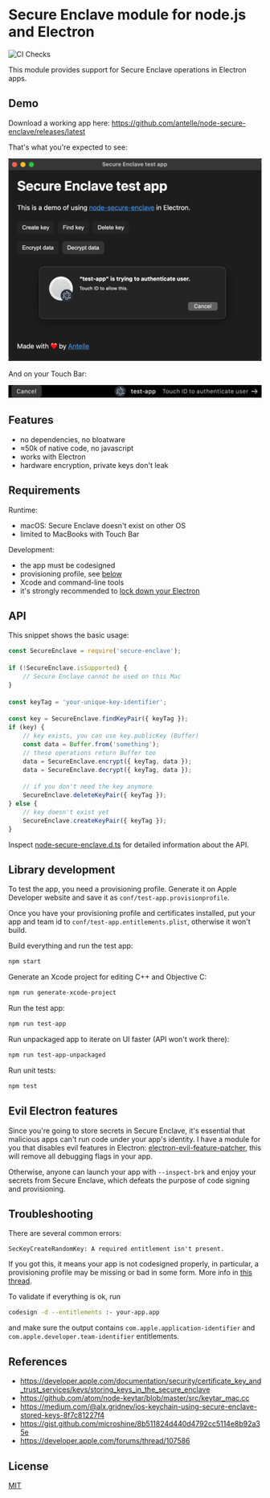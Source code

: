 # Secure Enclave module for node.js and Electron

![CI Checks](https://github.com/antelle/node-secure-enclave/workflows/CI%20Checks/badge.svg)

This module provides support for Secure Enclave operations in Electron apps.

## Demo

Download a working app here: https://github.com/antelle/node-secure-enclave/releases/latest

That's what you're expected to see:

<img src="img/test-app.png" width="601" alt="node-secure-enclave screenshot: test app" />

And on your Touch Bar:

<img src="img/touch-bar.png" width="601" alt="node-secure-enclave screenshot: touch bar" />

## Features

- no dependencies, no bloatware
- ≈50k of native code, no javascript
- works with Electron
- hardware encryption, private keys don't leak

## Requirements

Runtime:
- macOS: Secure Enclave doesn't exist on other OS
- limited to MacBooks with Touch Bar

Development:
- the app must be codesigned
- provisioning profile, see [below](#library-development)
- Xcode and command-line tools
- it's strongly recommended to [lock down your Electron](#evil-electron-features)

## API

This snippet shows the basic usage:

```js
const SecureEnclave = require('secure-enclave');

if (!SecureEnclave.isSupported) {
    // Secure Enclave cannot be used on this Mac
}

const keyTag = 'your-unique-key-identifier';

const key = SecureEnclave.findKeyPair({ keyTag });
if (key) {
    // key exists, you can use key.publicKey (Buffer)
    const data = Buffer.from('something');
    // these operations return Buffer too
    data = SecureEnclave.encrypt({ keyTag, data });
    data = SecureEnclave.decrypt({ keyTag, data });
    
    // if you don't need the key anymore
    SecureEnclave.deleteKeyPair({ keyTag });
} else {
    // key doesn't exist yet
    SecureEnclave.createKeyPair({ keyTag });
}
```

Inspect [node-secure-enclave.d.ts](node-secure-enclave.d.ts) for detailed information about the API.

## Library development

To test the app, you need a provisioning profile. Generate it on Apple Developer website and save it as `conf/test-app.provisionprofile`.

Once you have your provisioning profile and certificates installed, put your app and team id to `conf/test-app.entitlements.plist`, otherwise it won't build.  

Build everything and run the test app:
```sh
npm start
```

Generate an Xcode project for editing C++ and Objective C:
```sh
npm run generate-xcode-project
```

Run the test app:
```sh
npm run test-app
```

Run unpackaged app to iterate on UI faster (API won't work there):
```sh
npm run test-app-unpackaged
```

Run unit tests:
```sh
npm test
```

## Evil Electron features

Since you're going to store secrets in Secure Enclave, it's essential that malicious apps can't run code under your app's identity. I have a module for you that disables evil features in Electron: [electron-evil-feature-patcher](https://github.com/antelle/electron-evil-feature-patcher), this will remove all debugging flags in your app.

Otherwise, anyone can launch your app with `--inspect-brk` and enjoy your secrets from Secure Enclave, which defeats the purpose of code signing and provisioning.

## Troubleshooting

There are several common errors:

```
SecKeyCreateRandomKey: A required entitlement isn't present.
```

If you got this, it means your app is not codesigned properly, in particular, a provisioning profile may be missing or bad in some form. More info in [this thread](https://developer.apple.com/forums/thread/107586).

To validate if everything is ok, run
```sh
codesign -d --entitlements :- your-app.app
```
and make sure the output contains `com.apple.application-identifier` and `com.apple.developer.team-identifier` entitlements.

## References

- https://developer.apple.com/documentation/security/certificate_key_and_trust_services/keys/storing_keys_in_the_secure_enclave
- https://github.com/atom/node-keytar/blob/master/src/keytar_mac.cc
- https://medium.com/@alx.gridnev/ios-keychain-using-secure-enclave-stored-keys-8f7c81227f4
- https://gist.github.com/microshine/8b511824d440d4792cc5114e8b92a35e
- https://developer.apple.com/forums/thread/107586

## License

[MIT](LICENSE)

